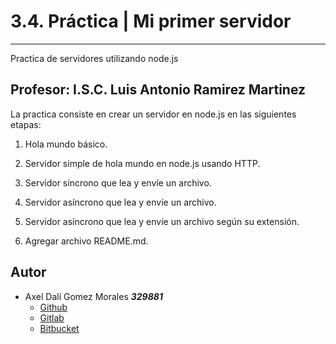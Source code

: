 # 3.4. Práctica | Mi primer servidor
***
Practica de servidores utilizando node.js

## Profesor: I.S.C. Luis Antonio Ramirez Martinez

La practica consiste en crear un servidor en node.js en las siguientes etapas:

1) Hola mundo básico.

2) Servidor simple de hola mundo en node.js usando HTTP.

3) Servidor síncrono que lea y envíe un archivo.

4) Servidor asíncrono que lea y envíe un archivo.

5) Servidor asíncrono que lea y envíe un archivo según su extensión.

6) Agregar archivo README.md.

## Autor

- Axel Dalí Gomez Morales       ***329881***
    - [Github](https://github.com/AxlDali)
    - [Gitlab](https://gitlab.com/axel_dali)
    - [Bitbucket](https://bitbucket.org/AxelDali/)
